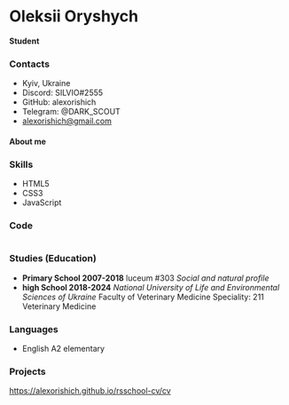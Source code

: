# Oleksii Oryshych
**Student**

### Contacts
* Kyiv, Ukraine
* Discord: SILVIO#2555
* GitHub: alexorishich
* Telegram: @DARK_SCOUT
* alexorishich@gmail.com

#### About me

### Skills
* HTML5
* CSS3
* JavaScript
### Code
 ```
 
 ```
### Studies (Education)
* **Primary School 2007-2018**
luceum #303
*Social and natural profile*
* **high School 2018-2024**
*National University of Life and Environmental Sciences of Ukraine*
Faculty of Veterinary Medicine
Speciality: 211 Veterinary Medicine
### Languages
* English A2 elementary
### Projects
https://alexorishich.github.io/rsschool-cv/cv